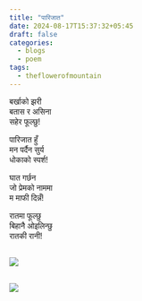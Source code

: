 ```yaml
---
title: "पारिजात"
date: 2024-08-17T15:37:32+05:45
draft: false
categories:
  - blogs
  - poem
tags:
  - theflowerofmountain
---
```


बर्खाको झरी  
बतास र असिना  
सहेर फूल्छु!
<!--more-->

पारिजात हुँ  
मन पर्दैन सुर्य  
धोकाको स्पर्श!

घात गर्छन  
जो प्रेमको नाममा  
म माफी दिन्नँ!

रातमा फूल्छु  
बिहानै ओइलिन्छु  
रातकी रानी!

![](https://biochemicalmind.wordpress.com/wp-content/uploads/2023/01/screenshot_2023-01-27-09-03-40-55_1c337646f29875672b5a61192b9010f9.jpg?w=720)
---
![](https://biochemicalmind.wordpress.com/wp-content/uploads/2023/01/screenshot_2023-01-27-09-03-45-85_1c337646f29875672b5a61192b9010f9.jpg?w=720)
---
